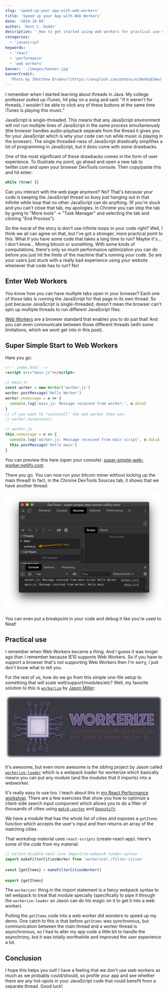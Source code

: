 ```yaml
---
slug: 'speed-up-your-app-with-web-workers'
title: 'Speed up your App with Web Workers'
date: '2019-10-04'
author: 'Kent C. Dodds'
description: '_How to get started using web workers for practical use cases_'
categories:
  - 'javascript'
keywords:
  - 'react'
  - 'performance'
  - 'web workers'
banner: './images/banner.jpg'
bannerCredit:
  'Photo by [Matthew Brodeur](https://unsplash.com/photos/eJ9mX6yEbAw)'
---
```


I remember when I started learning about threads in Java. My college professor
pulled up iTunes, hit play on a song and said: "if it weren't for threads, I
wouldn't be able to click any of these buttons at the same time iTunes is
playing this music."

JavaScript is single-threaded. This means that any JavaScript environment will
not run multiple lines of JavaScript in the same process simultaneously (the
browser handles audio-playback separate from the thread it gives you for your
JavaScript which is why your code can run while music is playing in the
browser). The single threaded-ness of JavaScript drastically simplifies a lot of
programming in JavaScript, but it does come with some drawbacks.

One of the most significant of these drawbacks comes in the form of user
experience. To illustrate my point, go ahead and open a new tab to twitter.com
and open your browser DevTools console. Then copy/paste this and hit enter:

```javascript
while (true) {}
```

Can you interact with the web page anymore? No? That's because your code is
keeping the JavaScript thread so busy just hanging out in that infinite while
loop that no other JavaScript can do anything. (If you're stuck and you can't
close that tab, my apologies. In Chrome you can stop the tab by going to "More
tools" -> "Task Manager" and selecting the tab and clicking "End Process").

So the moral of the story is don't use infinite loops in your code right? Well,
I think we all can agree on that, but I've got a stronger, more practical point
to this. What if you have some code that takes a long time to run? Maybe it's...
I don't know... Mining bitcoin or something. With some kinds of computations,
there's only so much performance optimization you can do before you just hit the
limits of the machine that's running your code. So are your users just stuck
with a really bad experience using your website whenever that code has to run?
No!

## Enter Web Workers

You know how you can have multiple tabs open in your browser? Each one of those
tabs is running the JavaScript for that page in its own thread. So just because
JavaScript is single-threaded, doesn't mean the browser can't spin up multiple
threads to run different JavaScript files.

[Web Workers](https://developer.mozilla.org/en-US/docs/Web/API/Web_Workers_API/Using_web_workers)
are a browser standard that enables you to do just that! And you can even
communicate between those different threads (with some limitations, which we
wont get into in this post).

## Super Simple Start to Web Workers

Here you go:

```html
<!-- index.html -->
<script src="main.js"></script>
```

```javascript
// main.js
const worker = new Worker('worker.js')
worker.postMessage('Hello Worker')
worker.onmessage = e => {
  console.log('main.js: Message received from worker:', e.data)
}
// if you want to "uninstall" the web worker then use:
// worker.terminate()
```

```javascript
// worker.js
this.onmessage = e => {
  console.log('worker.js: Message received from main script', e.data)
  this.postMessage('Hello main')
}
```

You can preview this here (open your console):
[super-simple-web-worker.netlify.com](https://super-simple-web-worker.netlify.com)

There you go. You can now run your bitcoin miner without locking up the main
thread! In fact, in the Chrome DevTools Sources tab, it shows that we have
another thread:

![Chrome DevTools Sources tab showing a thread titled worker.js](./images/devtools.png)

You can even put a breakpoint in your code and debug it like you're used to.
Neat!

## Practical use

I remember when Web Workers became a thing. And I guess it was longer ago than I
remember because IE10 supports Web Workers. So if you have to support a browser
that's not supporting Web Workers then I'm sorry, I just don't know what to tell
you.

For the rest of us, how do we go from this simple one-file setup to something
that will scale well/support/modules/etc? Well, my favorite solution to this is
[`workerize`](https://github.com/developit/workerize) by
[Jason Miller](https://github.com/developit):

![Workerize logo](./images/workerize.jpg)

It's awesome, but even more awesome is the sibling project by Jason called
[`workerize-loader`](https://github.com/developit/workerize-loader) which is a
webpack loader for workerize which basically means you can put any module (and
the modules that it imports) into a webworker.

It's really easy to use too. I teach about this in
[my React Performance workshop](/workshops/react-performance). There are a few
exercises that show you how to optimize a client-side search input component
which allows you to do a filter of thousands of cities using
[`match-sorter`](https://github.com/kentcdodds/match-sorter) and
[`Downshift`](https://github.com/downshift-js/downshift).

We have a module that has the whole list of cities and exposes a `getItems`
function which accepts the user's input and then returns an array of the
matching cities.

That workshop material uses `react-scripts` (create-react-app). Here's some of
the code from my material:

```javascript
// eslint-disable-next-line import/no-webpack-loader-syntax
import makeFilterCitiesWorker from 'workerize!./filter-cities'

const {getItems} = makeFilterCitiesWorker()

export {getItems}
```

The `workerize!` thing in the import statement is a fancy webpack syntax to tell
webpack to treat that module specially (specifically to pipe it through the
`workerize-loader` so Jason can do his magic on it to get it into a web worker).

Putting the `getItems` code into a web worker did wonders to speed up my demo.
One catch to this is that before `getItems` was synchronous, but communication
between the main thread and a worker thread is asynchronous, so I had to alter
my app code a little bit to handle the asynchrony, but it was totally worthwhile
and improved the user experience a lot.

## Conclusion

I hope this helps you out! I have a feeling that we don't use web workers as
much as we probably could/should, so profile your app and see whether there are
any hot-spots in your JavaScript code that could benefit from a separate thread.
Good luck!
